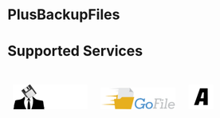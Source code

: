 # PlusBackupFiles
# Supported Services

<h1 align="left"> 
  <img src="https://raw.githubusercontent.com/bondeabhijeet/PlusBackupFiles/main/Logos/AnonfilesLOGO.png?token=ANLXEM55E4DDAWVC6GIFDOLAJZM5I" alt="php" width="150" vspace="10" hspace="10">
  <img src="https://raw.githubusercontent.com/bondeabhijeet/PlusBackupFiles/main/Logos/GoFilesLOGO.png?token=ANLXEM4WLEAD463S5K3WYLLAJZM5O" alt="php" width="150" vspace="10" hspace="10">
  <img src="https://raw.githubusercontent.com/bondeabhijeet/PlusBackupFiles/main/Logos/anonymousfilesLOGO.png?token=ANLXEM5SXOEU2P7W6IEACODAJZM5S" alt="php" width="50" vspace="10" hspace="10">
</h1>

